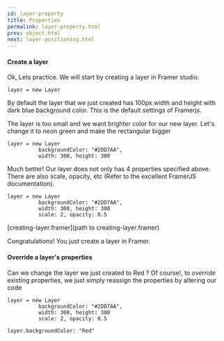 ```yaml
---
id: layer-property
title: Properties
permalink: layer-property.html
prev: object.html
next: layer-positioning.html
---
```


#### Create a layer

Ok, Lets practice. We will start by creating a layer in Framer studio.

```
layer = new Layer
```

By default the layer that we just created has 100px width and height with dark
blue background color. This is the default settings of Framerjs.

The layer is too small and we want brighter color for our new layer. Let's
change it to neon green and make the rectangular bigger

```
layer = new Layer
          backgroundColor: "#2DD7AA",
          width: 300, height: 300
```

Much better! Our layer does not only has 4 properties specified above. There are
also scale, opacity, etc (Refer to the excellent FramerJS documentation).

```
layer = new Layer
          backgroundColor: "#2DD7AA",
          width: 300, height: 300
          scale: 2, opacity: 0.5
```

[creating-layer.framer](path to creating-layer.framer)

Congratulations! You just create a layer in Framer.

#### Override a layer's properties

Can we change the layer we just created to Red ? Of course!, to *override*
existing properties, we just simply reassign the properties by altering our code

```
layer = new Layer
          backgroundColor: "#2DD7AA",
          width: 300, height: 300
          scale: 2, opacity: 0.5

layer.backgroundColor: "Red"
```
